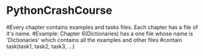 # PythonCrashCourse
#Every chapter contains examples and tasks files. Each chapter has a file of it's name.
#Example: Chapter 6(Dictionaries) has a one file whose name is 'Dictionaries' which contains all the examples and other files #contain task(task1, task2, task3, ...)
